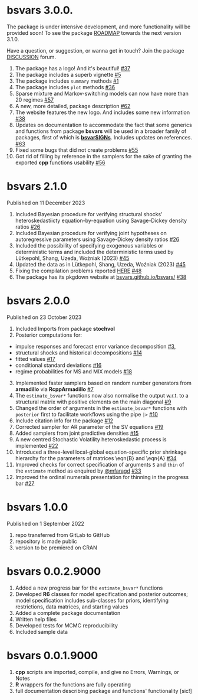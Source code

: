 # bsvars 3.0.0.

The package is under intensive development, and more functionality will be provided soon! To see the package [ROADMAP](https://github.com/bsvars/bsvars/milestone/5) towards the next version 3.1.0.

Have a question, or suggestion, or wanna get in touch? Join the package [DISCUSSION](https://github.com/bsvars/bsvars/discussions) forum.

1. The package has a logo! And it's beautiful! [#37](https://github.com/bsvars/bsvars/issues/37)
2. The package includes a superb vignette [#5](https://github.com/bsvars/bsvars/issues/5)
3. The package includes `summary` methods [#1](https://github.com/bsvars/bsvars/issues/1)
4. The package includes `plot` methods [#36](https://github.com/bsvars/bsvars/issues/36)
5. Sparse mixture and Markov-switching models can now have more than 20 regimes [#57](https://github.com/bsvars/bsvars/issues/57)
6. A new, more detailed, package description [#62](https://github.com/bsvars/bsvars/issues/62)
7. The website features the new logo. And includes some new information [#38](https://github.com/bsvars/bsvars/issues/38)
8. Updates on documentation to accommodate the fact that some generics and functions from package **bsvars** will be used in a broader family of packages, first of which is [**bsvarSIGNs**](https://github.com/bsvars/bsvarSIGNs). Includes updates on references. [#63](https://github.com/bsvars/bsvars/issues/63)
9. Fixed some bugs that did not create problems [#55](https://github.com/bsvars/bsvars/issues/55)
10. Got rid of filling by reference in the samplers for the sake of granting the exported **cpp** functions usability [#56](https://github.com/bsvars/bsvars/issues/56)

# bsvars 2.1.0

Published on 11 December 2023

1. Included Bayesian procedure for verifying structural shocks' heteroskedastiicty equation-by-equation using Savage-Dickey density ratios [#26](https://github.com/bsvars/bsvars/issues/26)
2. Included Bayesian procedure for verifying joint hypotheses on autoregressive parameters using Savage-Dickey density ratios [#26](https://github.com/bsvars/bsvars/issues/26)
3. Included the possibility of specifying exogenous variables or deterministic terms and included the deterministic terms used by Lütkepohl, Shang, Uzeda, Woźniak (2023) [#45](https://github.com/bsvars/bsvars/issues/45)
4. Updated the data as in Lütkepohl, Shang, Uzeda, Woźniak (2023) [#45](https://github.com/bsvars/bsvars/issues/45)
5. Fixing the compilation problems reported [HERE](https://cran.r-project.org/web/checks/check_results_bsvars.html) [#48](https://github.com/bsvars/bsvars/issues/48)
6. The package has its pkgdown website at [bsvars.github.io/bsvars/](https://bsvars.github.io/bsvars/) [#38](https://github.com/bsvars/bsvars/issues/38)

# bsvars 2.0.0

Published on 23 October 2023

1.  Included Imports from package **stochvol**
2.  Posterior computations for:

-   impulse responses and forecast error variance decomposition [#3](https://github.com/bsvars/bsvars/issues/3),
-   structural shocks and historical decompositions [#14](https://github.com/bsvars/bsvars/issues/14)
-   fitted values [#17](https://github.com/bsvars/bsvars/issues/17)
-   conditional standard deviations [#16](https://github.com/bsvars/bsvars/issues/16)
-   regime probabilities for MS and MIX models [#18](https://github.com/bsvars/bsvars/issues/18)

3.  Implemented faster samplers based on random number generators from **armadillo** via **RcppArmadillo** [#7](https://github.com/bsvars/bsvars/issues/7)
4.  The `estimate_bsvar*` functions now also normalise the output w.r.t. to a structural matrix with positive elements on the main diagonal [#9](https://github.com/bsvars/bsvars/issues/9)
5.  Changed the order of arguments in the `estimate_bsvar*` functions with `posterior` first to facilitate workflows using the pipe `|>` [#10](https://github.com/bsvars/bsvars/issues/10)
6.  Include citation info for the package [#12](https://github.com/bsvars/bsvars/issues/12)
7.  Corrected sampler for AR parameter of the SV equations [#19](https://github.com/bsvars/bsvars/issues/19)
8.  Added samplers from joint predictive densities [#15](https://github.com/bsvars/bsvars/issues/15)
9.  A new centred Stochastic Volatility heteroskedastic process is implemented [#22](https://github.com/bsvars/bsvars/issues/22)
10. Introduced a three-level local-global equation-specific prior shrinkage hierarchy for the parameters of matrices \eqn{B} and \eqn{A} [#34](https://github.com/bsvars/bsvars/issues/34)
11. Improved checks for correct specification of arguments `S` and `thin` of the `estimate` method as enquired by [@mfaragd](https://github.com/mfaragd) [#33](https://github.com/bsvars/bsvars/issues/33)
12. Improved the ordinal numerals presentation for thinning in the progress bar [#27](https://github.com/bsvars/bsvars/issues/27)

# bsvars 1.0.0

Published on 1 September 2022

1.  repo transferred from GitLab to GitHub
2.  repository is made public
3.  version to be premiered on CRAN

# bsvars 0.0.2.9000

1.  Added a new progress bar for the `estimate_bsvar*` functions
2.  Developed **R6** classes for model specification and posterior outcomes; model specification includes sub-classes for priors, identifying restrictions, data matrices, and starting values
3.  Added a complete package documentation
4.  Written help files
5.  Developed tests for MCMC reproducibility
6.  Included sample data

# bsvars 0.0.1.9000

1.  **cpp** scripts are imported, compile, and give no Errors, Warnings, or Notes
2.  **R** wrappers for the functions are fully operating
3.  full documentation describing package and functions' functionality [sic!]
